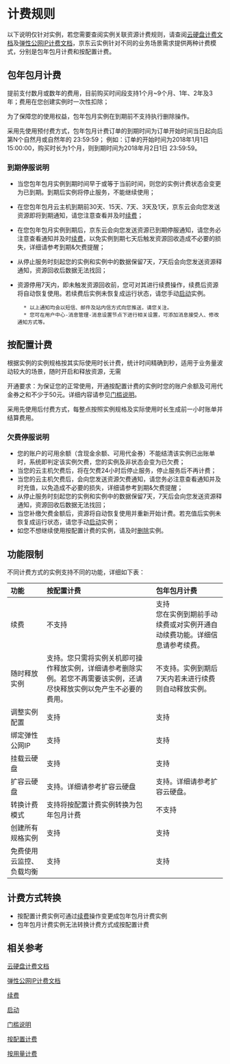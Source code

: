 # 计费规则

以下说明仅针对实例，若您需要查阅实例关联资源计费规则，请查阅[云硬盘计费文档]()及[弹性公网IP计费文档]()，京东云实例针对不同的业务场景需求提供两种计费模式，分别是包年包月计费和按配置计费。

## 包年包月计费

提前支付数月或数年的费用，目前购买时间段支持1个月~9个月、1年、2年及3年；费用在您创建实例时一次性扣除；

为了保障您的使用权益，包年包月实例在到期前不支持执行删除操作。

采用先使用预付费方式，包年包月计费订单的到期时间为订单开始时间当日起向后第N个自然月或自然年的 23:59:59；
例如：订单的开始时间为2018年1月1日 15:00:00，购买时长为1个月，则到期时间为2018年月2日1日 23:59:59。

### 到期停服说明

* 当您包年包月实例到期时间早于或等于当前时间，则您的实例计费状态会变更为已到期。到期后实例将停止服务，不能继续使用；
* 在您包年包月云主机到期前30天、15天、7天、3天及1天，京东云会向您发送资源即将到期通知，请您注意查看并及时[续费]()；
* 在您包年包月实例到期后，京东云会向您发送资源已到期停服通知，请您务必注意查看通知并及时[续费]()，以免实例到期七天后触发资源回收造成不必要的损失，详细请参考到期&欠费提醒；
* 从停止服务时刻起您的实例和实例中的数据保留7天，7天后会向您发送资源释通知，资源回收后数据无法找回；
* 资源停用7天内，即未触发资源回收前，您可对其进行续费操作，续费后资源将自动恢复使用。若续费后实例未恢复成运行状态，请您手动[启动]()实例。
		
		* 以上通知均会以短信、邮件及站内信方式向您推送，请您关注。
		* 您可在用户中心-消息管理-消息设置节点下进行相关设置，可添加消息接受人、修改通知方式等。

## 按配置计费

根据实例的实例规格按其实际使用时长计费，统计时间精确到秒，适用于业务量波动较大的场景，随时开启和释放资源，无需

开通要求：为保证您的正常使用，开通按配置计费的实例时您的账户余额及可用代金券之和不少于50元。详细内容请参见[门槛说明]()。

采用先使用后付费方式，每整点按照实例规格及实际使用时长生成前一小时账单并结算费用。

### 欠费停服说明
* 您的账户的可用余额（含现金余额、可用代金券）不能结清该实例已出账单时，系统即判定该实例欠费，您的实例及非状态会变为已欠费；
* 当您的云主机欠费后，将在欠费24小时后停止服务，停止服务后不再计费；
* 当您的云主机欠费后，会向您发送资源欠费通知，请您务必注意查看通知并及时充值，以免造成不必要的损失，详细请参考到期&欠费提醒；
* 从停止服务时刻起您的实例和实例中的数据保留7天，7天后会向您发送资源释通知，资源回收后数据无法找回；
* 当您补缴欠费金额后，资源将自动恢复使用并重新开始计费。若充值后实例未恢复成运行状态，请您手动[启动]()实例；
* 如您不想继续使用按配置计费的实例，请及时[删除]()实例。


## 功能限制
不同计费方式的实例支持不同的功能，详细如下表：

功能|按配置计费|包年包月计费            
:---|:---|:---
续费|不支持|支持<br>您在实例到期前手动续费或对实例开通自动续费功能。详细信息请参考续费。
随时释放实例|支持。您只需将实例关机即可操作释放实例，详细请参考删除实例。若您不再需要该实例，还请尽快释放实例以免产生不必要的费用。|不支持。实例到期后7天内若未进行续费则自动释放实例。             
调整实例配置|支持|支持 
绑定弹性公网IP|支持|支持    
挂载云硬盘|支持|支持 
扩容云硬盘|支持。详细请参考扩容云硬盘|支持。详细请参考扩容云硬盘。        
转换计费模式|支持将按配置计费实例转换为包年包月计费|不支持  
创建所有规格实例|支持|支持   
免费使用云监控、负载均衡|支持|支持

## 计费方式转换
* 按配置计费实例可通过[续费]()操作变更成包年包月计费实例
* 包年包月计费实例无法转换计费方式成按配置计费

## 相关参考
[云硬盘计费文档]()

[弹性公网IP计费文档]()

[续费]()

[启动]()

[门槛说明]()

[按配置计费]()

[按用量计费]()






 

